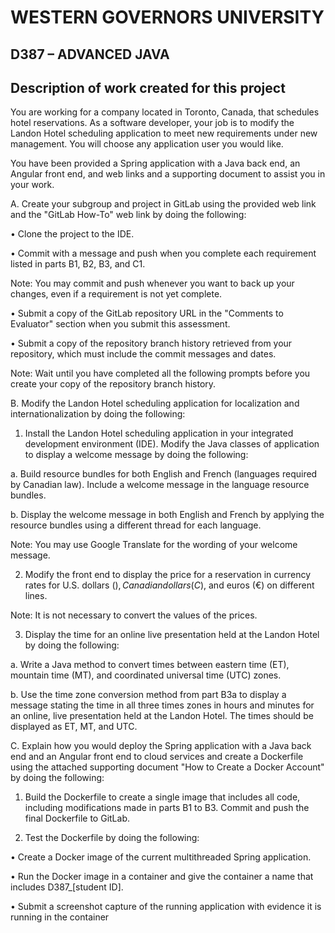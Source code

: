 
# WESTERN GOVERNORS UNIVERSITY 
## D387 – ADVANCED JAVA

## Description of work created for this project 
You are working for a company located in Toronto, Canada, that schedules hotel reservations. As a software developer, your job is to modify the Landon Hotel scheduling application to meet new requirements under new management. You will choose any application user you would like.

You have been provided a Spring application with a Java back end, an Angular front end, and web links and a supporting document to assist you in your work.

A.  Create your subgroup and project in GitLab using the provided web link and the "GitLab How-To" web link by doing the following:

•   Clone the project to the IDE.

•   Commit with a message and push when you complete each requirement listed in parts B1, B2, B3, and C1.


Note: You may commit and push whenever you want to back up your changes, even if a requirement is not yet complete.


•   Submit a copy of the GitLab repository URL in the "Comments to Evaluator" section when you submit this assessment.

•   Submit a copy of the repository branch history retrieved from your repository, which must include the commit messages and dates.

Note: Wait until you have completed all the following prompts before you create your copy of the repository branch history.


B.  Modify the Landon Hotel scheduling application for localization and internationalization by doing the following:

1.   Install the Landon Hotel scheduling application in your integrated development environment (IDE). Modify the Java classes of application to display a welcome message by doing the following:

a.  Build resource bundles for both English and French (languages required by Canadian law). Include a welcome message in the language resource bundles.

b.  Display the welcome message in both English and French by applying the resource bundles using a different thread for each language.


Note: You may use Google Translate for the wording of your welcome message.


2.  Modify the front end to display the price for a reservation in currency rates for U.S. dollars ($), Canadian dollars (C$), and euros (€) on different lines.


Note: It is not necessary to convert the values of the prices.


3.  Display the time for an online live presentation held at the Landon Hotel by doing the following:

a.  Write a Java method to convert times between eastern time (ET), mountain time (MT), and coordinated universal time (UTC) zones.

b.  Use the time zone conversion method from part B3a to display a message stating the time in all three times zones in hours and minutes for an online, live presentation held at the Landon Hotel. The times should be displayed as ET, MT, and UTC.


C.  Explain how you would deploy the Spring application with a Java back end and an Angular front end to cloud services and create a Dockerfile using the attached supporting document "How to Create a Docker Account" by doing the following:

1.  Build the Dockerfile to create a single image that includes all code, including modifications made in parts B1 to B3. Commit and push the final Dockerfile to GitLab.

2.  Test the Dockerfile by doing the following:

•   Create a Docker image of the current multithreaded Spring application.

•   Run the Docker image in a container and give the container a name that includes D387_[student ID].

•   Submit a screenshot capture of the running application with evidence it is running in the container
